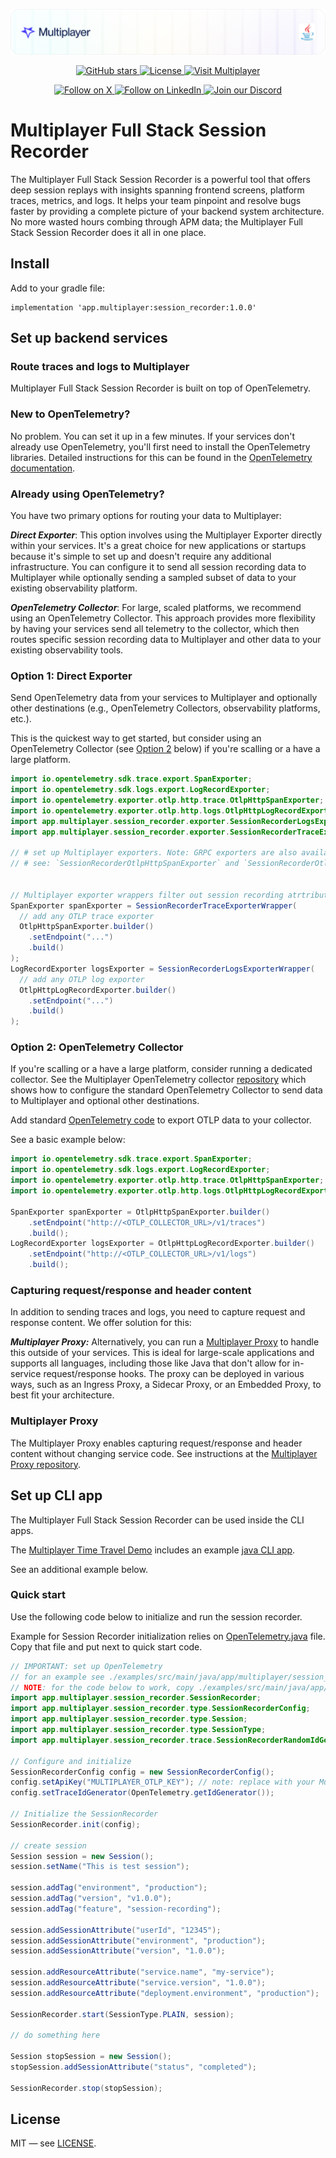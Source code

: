 ![Description](./docs/img/header-java.png)

<div align="center">
<a href="https://github.com/multiplayer-app/multiplayer-session-recorder-java">
  <img src="https://img.shields.io/github/stars/multiplayer-app/multiplayer-session-recorder-java.svg?style=social&label=Star&maxAge=2592000" alt="GitHub stars">
</a>
  <a href="https://github.com/multiplayer-app/multiplayer-session-recorder-java/blob/main/LICENSE">
    <img src="https://img.shields.io/github/license/multiplayer-app/multiplayer-session-recorder-java" alt="License">
  </a>
  <a href="https://multiplayer.app">
    <img src="https://img.shields.io/badge/Visit-multiplayer.app-blue" alt="Visit Multiplayer">
  </a>
  
</div>
<div>
  <p align="center">
    <a href="https://x.com/trymultiplayer">
      <img src="https://img.shields.io/badge/Follow%20on%20X-000000?style=for-the-badge&logo=x&logoColor=white" alt="Follow on X" />
    </a>
    <a href="https://www.linkedin.com/company/multiplayer-app/">
      <img src="https://img.shields.io/badge/Follow%20on%20LinkedIn-0077B5?style=for-the-badge&logo=linkedin&logoColor=white" alt="Follow on LinkedIn" />
    </a>
    <a href="https://discord.com/invite/q9K3mDzfrx">
      <img src="https://img.shields.io/badge/Join%20our%20Discord-5865F2?style=for-the-badge&logo=discord&logoColor=white" alt="Join our Discord" />
    </a>
  </p>
</div>

# Multiplayer Full Stack Session Recorder

The Multiplayer Full Stack Session Recorder is a powerful tool that offers deep session replays with insights spanning frontend screens, platform traces, metrics, and logs. It helps your team pinpoint and resolve bugs faster by providing a complete picture of your backend system architecture. No more wasted hours combing through APM data; the Multiplayer Full Stack Session Recorder does it all in one place.

## Install

Add to your gradle file:

```
implementation 'app.multiplayer:session_recorder:1.0.0'
```

## Set up backend services

### Route traces and logs to Multiplayer

Multiplayer Full Stack Session Recorder is built on top of OpenTelemetry.

### New to OpenTelemetry?

No problem. You can set it up in a few minutes. If your services don't already use OpenTelemetry, you'll first need to install the OpenTelemetry libraries. Detailed instructions for this can be found in the [OpenTelemetry documentation](https://opentelemetry.io/docs/).

### Already using OpenTelemetry?

You have two primary options for routing your data to Multiplayer:

***Direct Exporter***: This option involves using the Multiplayer Exporter directly within your services. It's a great choice for new applications or startups because it's simple to set up and doesn't require any additional infrastructure. You can configure it to send all session recording data to Multiplayer while optionally sending a sampled subset of data to your existing observability platform.

***OpenTelemetry Collector***: For large, scaled platforms, we recommend using an OpenTelemetry Collector. This approach provides more flexibility by having your services send all telemetry to the collector, which then routes specific session recording data to Multiplayer and other data to your existing observability tools.


### Option 1: Direct Exporter

Send OpenTelemetry data from your services to Multiplayer and optionally other destinations (e.g., OpenTelemetry Collectors, observability platforms, etc.).

This is the quickest way to get started, but consider using an OpenTelemetry Collector (see [Option 2](#option-2-opentelemetry-collector) below) if you're scalling or a have a large platform.

```java
import io.opentelemetry.sdk.trace.export.SpanExporter;
import io.opentelemetry.sdk.logs.export.LogRecordExporter;
import io.opentelemetry.exporter.otlp.http.trace.OtlpHttpSpanExporter;
import io.opentelemetry.exporter.otlp.http.logs.OtlpHttpLogRecordExporter;
import app.multiplayer.session_recorder.exporter.SessionRecorderLogsExporterWrapper;
import app.multiplayer.session_recorder.exporter.SessionRecorderTraceExporterWrapper;

// # set up Multiplayer exporters. Note: GRPC exporters are also available.
// # see: `SessionRecorderOtlpHttpSpanExporter` and `SessionRecorderOtlpGrpcLogExporter`


// Multiplayer exporter wrappers filter out session recording atrtributes before passing to provided exporter
SpanExporter spanExporter = SessionRecorderTraceExporterWrapper(
  // add any OTLP trace exporter
  OtlpHttpSpanExporter.builder()
    .setEndpoint("...")
    .build()
);
LogRecordExporter logsExporter = SessionRecorderLogsExporterWrapper(
  // add any OTLP log exporter
  OtlpHttpLogRecordExporter.builder()
    .setEndpoint("...")
    .build()
);
```

### Option 2: OpenTelemetry Collector

If you're scalling or a have a large platform, consider running a dedicated collector. See the Multiplayer OpenTelemetry collector [repository](https://github.com/multiplayer-app/multiplayer-otlp-collector) which shows how to configure the standard OpenTelemetry Collector to send data to Multiplayer and optional other destinations.

Add standard [OpenTelemetry code](https://opentelemetry.io/docs/languages/java/configuration/#configurablespanexporterprovider) to export OTLP data to your collector.

See a basic example below:

```java
import io.opentelemetry.sdk.trace.export.SpanExporter;
import io.opentelemetry.sdk.logs.export.LogRecordExporter;
import io.opentelemetry.exporter.otlp.http.trace.OtlpHttpSpanExporter;
import io.opentelemetry.exporter.otlp.http.logs.OtlpHttpLogRecordExporter;

SpanExporter spanExporter = OtlpHttpSpanExporter.builder()
    .setEndpoint("http://<OTLP_COLLECTOR_URL>/v1/traces")
    .build();
LogRecordExporter logsExporter = OtlpHttpLogRecordExporter.builder()
    .setEndpoint("http://<OTLP_COLLECTOR_URL>/v1/logs")
    .build();
```

### Capturing request/response and header content

In addition to sending traces and logs, you need to capture request and response content. We offer solution for this:

***Multiplayer Proxy:*** Alternatively, you can run a [Multiplayer Proxy](https://github.com/multiplayer-app/multiplayer-proxy) to handle this outside of your services. This is ideal for large-scale applications and supports all languages, including those like Java that don't allow for in-service request/response hooks. The proxy can be deployed in various ways, such as an Ingress Proxy, a Sidecar Proxy, or an Embedded Proxy, to best fit your architecture.

### Multiplayer Proxy

The Multiplayer Proxy enables capturing request/response and header content without changing service code. See instructions at the [Multiplayer Proxy repository](https://github.com/multiplayer-app/multiplayer-proxy).

## Set up CLI app

The Multiplayer Full Stack Session Recorder can be used inside the CLI apps.

The [Multiplayer Time Travel Demo](https://github.com/multiplayer-app/multiplayer-time-travel-platform) includes an example [java CLI app](https://github.com/multiplayer-app/multiplayer-time-travel-platform/tree/main/clients/java-cli-app).

See an additional example below.

### Quick start

Use the following code below to initialize and run the session recorder.

Example for Session Recorder initialization relies on [OpenTelemetry.java](./examples/src/main/java/app/multiplayer/session_recorder/OpenTelemetry.java) file. Copy that file and put next to quick start code.

```java
// IMPORTANT: set up OpenTelemetry
// for an example see ./examples/src/main/java/app/multiplayer/session_recorder/OpenTelemetry.java
// NOTE: for the code below to work, copy ./examples/src/main/java/app/multiplayer/session_recorder/OpenTelemetry.java to ./OpenTelemetry.java
import app.multiplayer.session_recorder.SessionRecorder;
import app.multiplayer.session_recorder.type.SessionRecorderConfig;
import app.multiplayer.session_recorder.type.Session;
import app.multiplayer.session_recorder.type.SessionType;
import app.multiplayer.session_recorder.trace.SessionRecorderRandomIdGenerator;

// Configure and initialize
SessionRecorderConfig config = new SessionRecorderConfig();
config.setApiKey("MULTIPLAYER_OTLP_KEY"); // note: replace with your Multiplayer OTLP key
config.setTraceIdGenerator(OpenTelemetry.getIdGenerator());

// Initialize the SessionRecorder
SessionRecorder.init(config);

// create session 
Session session = new Session();
session.setName("This is test session");

session.addTag("environment", "production");
session.addTag("version", "v1.0.0");
session.addTag("feature", "session-recording");

session.addSessionAttribute("userId", "12345");
session.addSessionAttribute("environment", "production");
session.addSessionAttribute("version", "1.0.0");

session.addResourceAttribute("service.name", "my-service");
session.addResourceAttribute("service.version", "1.0.0");
session.addResourceAttribute("deployment.environment", "production");

SessionRecorder.start(SessionType.PLAIN, session);

// do something here

Session stopSession = new Session();
stopSession.addSessionAttribute("status", "completed");

SessionRecorder.stop(stopSession);
```

## License

MIT — see [LICENSE](./LICENSE).
